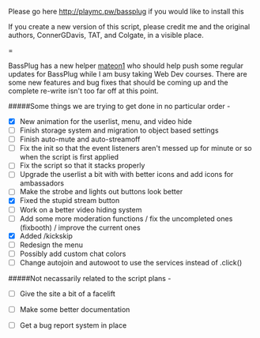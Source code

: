 Please go here http://playmc.pw/bassplug if you would like to install this

If you create a new version of this script, please credit me and the original authors, ConnerGDavis, TAT, and Colgate, in a visible place.

=

BassPlug has a new helper [mateon1](http://github.com/mateon1) who should help push some regular updates for BassPlug while I am busy taking Web Dev courses. There are some new features and bug fixes that should be coming up and the complete re-write isn't too far off at this point.

#####Some things we are trying to get done in no particular order -
- [x] New animation for the userlist, menu, and video hide
- [ ] Finish storage system and migration to object based settings
- [ ] Finish auto-mute and auto-streamoff 
- [ ] Fix the init so that the event listeners aren't messed up for minute or so when the script is first applied
- [ ] Fix the script so that it stacks properly
- [ ] Upgrade the userlist a bit with with better icons and add icons for ambassadors 
- [ ] Make the strobe and lights out buttons look better
- [x] Fixed the stupid stream button
- [ ] Work on a better video hiding system
- [ ] Add some more moderation functions / fix the uncompleted ones (fixbooth) / improve the current ones
- [x] Added /kickskip    
- [ ] Redesign the menu
- [ ] Possibly add custom chat colors
- [ ] Change autojoin and autowoot to use the services instead of .click()

#####Not necassarily related to the script plans -

- [ ] Give the site a bit of a facelift
- [ ] Make some better documentation 
- [ ] Get a bug report system in place


